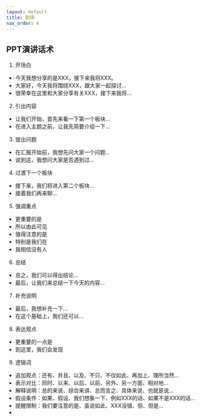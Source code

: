 ```yaml
---
layout: default
title: 职场
nav_order: 4
---
```


## PPT演讲话术

1. 开场白
- 今天我想分享的是XXX，接下来我将XXX。
- 大家好，今天我将围绕XXX，跟大家一起探讨...
- 很荣幸在这里和大家分享有关XXX，接下来我将...
2. 引出内容
- 让我们开始，首先来看一下第一个板块...
- 在进入主题之前，让我先简要介绍一下...
3. 提出问题
- 在汇报开始前，我想先问大家一个问题...
- 说到这，我想问大家是否遇到过...
4. 过渡下一个板块
- 接下来，我们将进入第二个板块...
- 接着我们再来聊...
5. 强调重点
- 更重要的是
- 所以由此可见
- 值得注意的是
- 特别是我们在
- 我相信没有人
6. 总结
- 总之，我们可以得出结论...
- 最后，让我们来总结一下今天的内容...
7. 补充说明
- 最后，我想补充一下...
- 在这个基础上，我们还可以...
8. 表达观点
- 更重要的一点是
- 到这里，我们会发现
9. 逻辑词
- 追加观点：还有、并且、以及、不只、不仅如此、再加上、理所当然...
- 表示对比：同时、以来、以后、以前、另外、另一方面、相对地...
- 解释说明：总的来说、综合来讲、总而言之、具体来说、也就是说...
- 假设条件：如果、假设、我们想象一下、例如XXX的话、如果不是XXX的话...
- 提醒限制：我们要注意的是、虽说如此、XXX没错、但、但是...
- 

